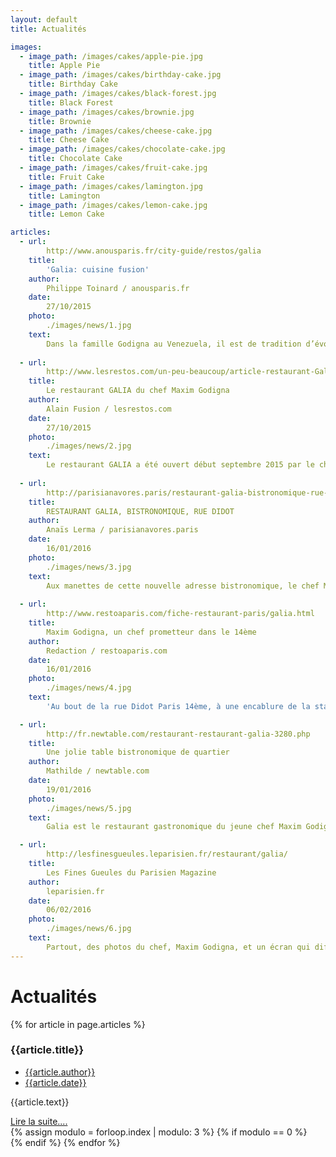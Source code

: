 ```yaml
--- 
layout: default 
title: Actualités

images:
  - image_path: /images/cakes/apple-pie.jpg
    title: Apple Pie
  - image_path: /images/cakes/birthday-cake.jpg
    title: Birthday Cake
  - image_path: /images/cakes/black-forest.jpg
    title: Black Forest
  - image_path: /images/cakes/brownie.jpg
    title: Brownie
  - image_path: /images/cakes/cheese-cake.jpg
    title: Cheese Cake
  - image_path: /images/cakes/chocolate-cake.jpg
    title: Chocolate Cake
  - image_path: /images/cakes/fruit-cake.jpg
    title: Fruit Cake
  - image_path: /images/cakes/lamington.jpg
    title: Lamington
  - image_path: /images/cakes/lemon-cake.jpg
    title: Lemon Cake

articles:
  - url: 
        http://www.anousparis.fr/city-guide/restos/galia
    title: 
        'Galia: cuisine fusion'
    author: 
        Philippe Toinard / anousparis.fr
    date: 
        27/10/2015
    photo: 
        ./images/news/1.jpg
    text: 
        Dans la famille Godigna au Venezuela, il est de tradition d’évoluer dans le monde de la médecine. Maxim aurait du, aurait pu mais il n’a pas voulu.
  
  - url: 
        http://www.lesrestos.com/un-peu-beaucoup/article-restaurant-Galia_-_75014/1235
    title: 
        Le restaurant GALIA du chef Maxim Godigna
    author: 
        Alain Fusion / lesrestos.com
    date: 
        27/10/2015
    photo: 
        ./images/news/2.jpg
    text: 
        Le restaurant GALIA a été ouvert début septembre 2015 par le chef Maxim Godigna qui a travaillé avec Jean-François Rouquette au Park Hyatt, au "Paris" de l'hôtel Lutetia avec Philippe Renard, au Buddha Bar Hôtel, et en qualité de second de Yoni Saada finaliste de Top Chef 2013.
  
  - url: 
        http://parisianavores.paris/restaurant-galia-bistronomique-rue-didot/
    title: 
        RESTAURANT GALIA, BISTRONOMIQUE, RUE DIDOT
    author: 
        Anaïs Lerma / parisianavores.paris
    date: 
        16/01/2016
    photo: 
        ./images/news/3.jpg
    text: 
        Aux manettes de cette nouvelle adresse bistronomique, le chef Maxim Godigna, diplômé de Ferrandi et ancien second du top chef Yoni Saada. Une adresse bistronomique dans ce coin du 14ème, forcément, ça attire.
  
  - url: 
        http://www.restoaparis.com/fiche-restaurant-paris/galia.html
    title: 
        Maxim Godigna, un chef prometteur dans le 14ème
    author: 
        Redaction / restoaparis.com
    date: 
        16/01/2016
    photo: 
        ./images/news/4.jpg
    text: 
        'Au bout de la rue Didot Paris 14ème, à une encablure de la station de tram du même nom, un joli couple de restaurateurs a choisi de faire son nid dans un bel endroit qu’ils ont d’ailleurs baptisé du nom de leur fille qui vient de naître : Galia.'

  - url: 
        http://fr.newtable.com/restaurant-restaurant-galia-3280.php
    title: 
        Une jolie table bistronomique de quartier
    author: 
        Mathilde / newtable.com
    date: 
        19/01/2016
    photo: 
        ./images/news/5.jpg
    text: 
        Galia est le restaurant gastronomique du jeune chef Maxim Godigna. Après avoir tenu le restaurant du chef Yoni Saada Topchef 2013, Maxim décide d'ouvrir son propre restaurant. Une cuisine qui respecte les saisons les produits et la fraîcheur.

  - url: 
        http://lesfinesgueules.leparisien.fr/restaurant/galia/
    title: 
        Les Fines Gueules du Parisien Magazine
    author: 
        leparisien.fr
    date: 
        06/02/2016
    photo: 
        ./images/news/6.jpg
    text: 
        Partout, des photos du chef, Maxim Godigna, et un écran qui diffuse ses rencontres avec d’autres cuisiniers. Un petit côté mégalomane, mais sinon, c’est sobre, avec une déco sud-américaine.
---
```






<div class="page-breadcrumb">
    <div class="container text-center">
        <h1 class="title-1"><span>Actualités</span></h1>
    </div>
</div>
<div class="space-40"></div>
<div class="container">
    <div class="row masonry-grid">
        {% for article in page.articles %}
        <div class="col-sm-4 masonry-item">
            <div class="post">
                <div class="post-thumb">
                    <img src="{{article.photo}}" alt="" class="img-responsive" style="margin-left:auto;margin-right:auto">
                </div>
                <div class="post-meta">
                    <h3 class="">{{article.title}}</h3>
                    <ul class="list-inline">
                        <li><a href="#"><i class="ion-person"></i> {{article.author}}</a></li>
                        <li><a href="#"><i class="ion-calendar"></i>{{article.date}}</a></li>
                    </ul>
                </div>
                <div class="post-content">
                    <p>{{article.text}}</p>
                    <div class="text-right">
                        <a href="{{article.url}}" class="btn btn-primary btn-lg">Lire la suite....</a>
                    </div>
                </div>
            </div>
        </div>
        {% assign modulo = forloop.index | modulo: 3 %}
        {% if modulo == 0 %}
        <div class="clearfix"></div>
        {% endif %}
        {% endfor %}
    </div>
</div>
<div class="space-40"></div>
